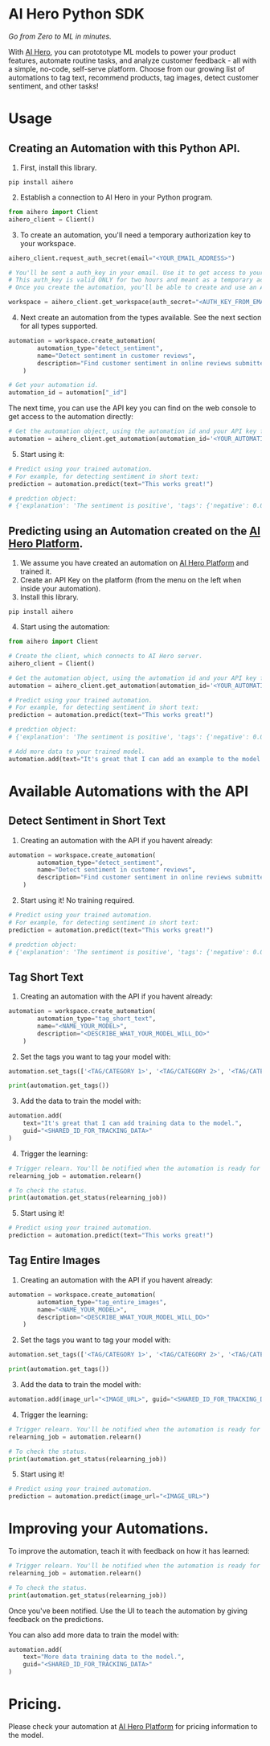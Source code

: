 # AI Hero Python SDK
*Go from Zero to ML in minutes.*

With [AI Hero](https://aihero.studio), you can protototype ML models to power your product features, automate routine tasks, and analyze customer feedback - all with a simple, no-code, self-serve platform. Choose from our growing list of automations to tag text, recommend products, tag images, detect customer sentiment, and other tasks!

# Usage

## Creating an Automation with this Python API.

1. First, install this library.
```shell
pip install aihero
```

2. Establish a connection to AI Hero in your Python program.
```python
from aihero import Client
aihero_client = Client()
```

3. To create an automation, you'll need a temporary authorization key to your workspace. 
```python
aihero_client.request_auth_secret(email="<YOUR_EMAIL_ADDRESS>")

# You'll be sent a auth_key in your email. Use it to get access to your workspace. 
# This auth_key is valid ONLY for two hours and meant as a temporary access. 
# Once you create the automation, you'll be able to create and use an API key that will last longer.

workspace = aihero_client.get_workspace(auth_secret="<AUTH_KEY_FROM_EMAIL>")
```

4. Next create an automation from the types available. See the next section for all types supported.
```python
automation = workspace.create_automation(
        automation_type="detect_sentiment", 
        name="Detect sentiment in customer reviews", 
        description="Find customer sentiment in online reviews submitted by customers."
    )

# Get your automation id.
automation_id = automation["_id"]
``` 

The next time, you can use the API key you can find on the web console to get access to the automation directly:
```python
# Get the automation object, using the automation id and your API key for that automation. 
automation = aihero_client.get_automation(automation_id='<YOUR_AUTOMATION_ID>',  api_key='<YOUR_API_KEY>')
```

5. Start using it:
```python
# Predict using your trained automation.
# For example, for detecting sentiment in short text:
prediction = automation.predict(text="This works great!")

# predction object:
# {'explanation': 'The sentiment is positive', 'tags': {'negative': 0.00013113021850585938, 'positive': 0.9998688697814941}}
```

## Predicting using an Automation created on the [AI Hero Platform](https://api.aihero.studio).
1. We assume you have created an automation on [AI Hero Platform](https://api.aihero.studio) and trained it.
2. Create an API Key on the platform (from the menu on the left when inside your automation).
3. Install this library.
```shell
pip install aihero
```

4. Start using the automation:
```python
from aihero import Client

# Create the client, which connects to AI Hero server.
aihero_client = Client()

# Get the automation object, using the automation id and your API key for that automation. 
automation = aihero_client.get_automation(automation_id='<YOUR_AUTOMATION_ID>',  api_key='<YOUR_API_KEY>')

# Predict using your trained automation.
# For example, for detecting sentiment in short text:
prediction = automation.predict(text="This works great!")

# predction object:
# {'explanation': 'The sentiment is positive', 'tags': {'negative': 0.00013113021850585938, 'positive': 0.9998688697814941}}

# Add more data to your trained model.
automation.add(text="It's great that I can add an example to the model.", guid="<SHARED_ID_FOR_TRACKING_DATA>")

```


# Available Automations with the API

## Detect Sentiment in Short Text

1. Creating an automation with the API if you havent already:
```python
automation = workspace.create_automation(
        automation_type="detect_sentiment", 
        name="Detect sentiment in customer reviews", 
        description="Find customer sentiment in online reviews submitted by customers."
    )
```

2. Start using it! No training required. 
```python
# Predict using your trained automation.
# For example, for detecting sentiment in short text:
prediction = automation.predict(text="This works great!")

# predction object:
# {'explanation': 'The sentiment is positive', 'tags': {'negative': 0.00013113021850585938, 'positive': 0.9998688697814941}}
```


## Tag Short Text
1. Creating an automation with the API if you havent already:
```python
automation = workspace.create_automation(
        automation_type="tag_short_text", 
        name="<NAME_YOUR_MODEL>", 
        description="<DESCRIBE_WHAT_YOUR_MODEL_WILL_DO>"
    )
```
2. Set the tags you want to tag your model with:
```python
automation.set_tags(['<TAG/CATEGORY 1>', '<TAG/CATEGORY 2>', '<TAG/CATEGORY 3>'])

print(automation.get_tags())
```


3. Add the data to train the model with:
```python
automation.add(
    text="It's great that I can add training data to the model.", 
    guid="<SHARED_ID_FOR_TRACKING_DATA>"
)
```

4. Trigger the learning:
```python
# Trigger relearn. You'll be notified when the automation is ready for review. 
relearning_job = automation.relearn()

# To check the status.
print(automation.get_status(relearning_job))
```

5. Start using it!
```python
# Predict using your trained automation.
prediction = automation.predict(text="This works great!")
```


## Tag Entire Images
1. Creating an automation with the API if you havent already:
```python
automation = workspace.create_automation(
        automation_type="tag_entire_images", 
        name="<NAME_YOUR_MODEL>", 
        description="<DESCRIBE_WHAT_YOUR_MODEL_WILL_DO>"
    )
```
2. Set the tags you want to tag your model with:
```python
automation.set_tags(['<TAG/CATEGORY 1>', '<TAG/CATEGORY 2>', '<TAG/CATEGORY 3>'])

print(automation.get_tags())
```

3. Add the data to train the model with:
```python
automation.add(image_url="<IMAGE_URL>", guid="<SHARED_ID_FOR_TRACKING_DATA>")
```

4. Trigger the learning:
```python
# Trigger relearn. You'll be notified when the automation is ready for review. 
relearning_job = automation.relearn()

# To check the status.
print(automation.get_status(relearning_job))
```

5. Start using it!
```python
# Predict using your trained automation.
prediction = automation.predict(image_url="<IMAGE_URL>")
```

# Improving your Automations.
To improve the automation, teach it with feedback on how it has learned:
```python
# Trigger relearn. You'll be notified when the automation is ready for review. 
relearning_job = automation.relearn()

# To check the status.
print(automation.get_status(relearning_job))
```

Once you've been notified. Use the UI to teach the automation by giving feedback on the predictions. 


You can also add more data to train the model with:
```python
automation.add(
    text="More data training data to the model.",
    guid="<SHARED_ID_FOR_TRACKING_DATA>"
)
```


# Pricing.
Please check your automation at [AI Hero Platform](https://api.aihero.studio) for pricing information to the model. 
